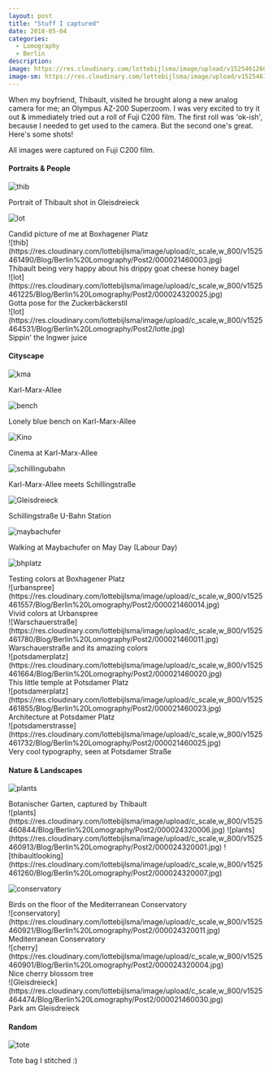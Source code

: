 ```yaml
---
layout: post
title: "Stuff I captured"
date: 2018-05-04
categories:
  - Lomography
  - Berlin
description:
image: https://res.cloudinary.com/lottebijlsma/image/upload/v1525461260/Blog/Berlin%20Lomography/Post2/000024320007.jpg
image-sm: https://res.cloudinary.com/lottebijlsma/image/upload/v1525461260/Blog/Berlin%20Lomography/Post2/000024320007.jpg
---
```


When my boyfriend, Thibault, visited he brought along a new analog camera for me; an Olympus AZ-200 Superzoom. I was very excited to try it out & immediately tried out a roll of Fuji C200 film. The first roll was 'ok-ish', because I needed to get used to the camera. But the second one's great. Here's some shots!

All images were captured on Fuji C200 film.



#### Portraits & People

![thib](https://res.cloudinary.com/lottebijlsma/image/upload/c_scale,w_800/v1525461743/Blog/Berlin%20Lomography/Post2/000021460033.jpg)
<figcaption>Portrait of Thibault shot in Gleisdreieck</figcaption>


![lot](https://res.cloudinary.com/lottebijlsma/image/upload/c_scale,w_800/v1525461581/Blog/Berlin%20Lomography/Post2/000021460006.jpg)
<figcaption>Candid picture of me at Boxhagener Platz</figcaption>
![thib](https://res.cloudinary.com/lottebijlsma/image/upload/c_scale,w_800/v1525461490/Blog/Berlin%20Lomography/Post2/000021460003.jpg)
<figcaption>Thibault being very happy about his drippy goat cheese honey bagel </figcaption>
![lot](https://res.cloudinary.com/lottebijlsma/image/upload/c_scale,w_800/v1525461225/Blog/Berlin%20Lomography/Post2/000024320025.jpg)
<figcaption>Gotta pose for the Zuckerbäckerstil</figcaption>
![lot](https://res.cloudinary.com/lottebijlsma/image/upload/c_scale,w_800/v1525464531/Blog/Berlin%20Lomography/Post2/lotte.jpg)
<figcaption>Sippin' the Ingwer juice</figcaption>

#### Cityscape

![kma](https://res.cloudinary.com/lottebijlsma/image/upload/c_scale,w_800/v1525461377/Blog/Berlin%20Lomography/Post2/000024320020.jpg)
<figcaption>Karl-Marx-Allee</figcaption>

![bench](https://res.cloudinary.com/lottebijlsma/image/upload/c_scale,w_800/v1525461407/Blog/Berlin%20Lomography/Post2/000024320030.jpg)
<figcaption>Lonely blue bench on Karl-Marx-Allee</figcaption>

![Kino](https://res.cloudinary.com/lottebijlsma/image/upload/c_scale,w_800/v1525464713/Blog/Berlin%20Lomography/Post2/000024320029.jpg)
<figcaption>Cinema at Karl-Marx-Allee</figcaption>

![schillingubahn](https://res.cloudinary.com/lottebijlsma/image/upload/c_scale,w_800/v1525461385/Blog/Berlin%20Lomography/Post2/000024320033.jpg)
<figcaption>Karl-Marx-Allee meets Schillingstraße</figcaption>

![Gleisdreieck](https://res.cloudinary.com/lottebijlsma/image/upload/c_scale,w_800/v1525461381/Blog/Berlin%20Lomography/Post2/000024320032.jpg)
<figcaption>Schillingstraße U-Bahn Station</figcaption>


![maybachufer](https://res.cloudinary.com/lottebijlsma/image/upload/c_scale,w_800/v1525461093/Blog/Berlin%20Lomography/Post2/000024320016.jpg)
<figcaption>Walking at Maybachufer on May Day (Labour Day)</figcaption>

![bhplatz](https://res.cloudinary.com/lottebijlsma/image/upload/c_scale,w_800/v1525461554/Blog/Berlin%20Lomography/Post2/000021460009.jpg)
<figcaption>Testing colors at Boxhagener Platz</figcaption>
![urbanspree](https://res.cloudinary.com/lottebijlsma/image/upload/c_scale,w_800/v1525461557/Blog/Berlin%20Lomography/Post2/000021460014.jpg)
<figcaption>Vivid colors at Urbanspree</figcaption>
![Warschauerstraße](https://res.cloudinary.com/lottebijlsma/image/upload/c_scale,w_800/v1525461780/Blog/Berlin%20Lomography/Post2/000021460011.jpg)
<figcaption>Warschauerstraße and its amazing colors</figcaption>
![potsdamerplatz](https://res.cloudinary.com/lottebijlsma/image/upload/c_scale,w_800/v1525461664/Blog/Berlin%20Lomography/Post2/000021460020.jpg)
<figcaption>This little temple at Potsdamer Platz</figcaption>
![potsdamerplatz](https://res.cloudinary.com/lottebijlsma/image/upload/c_scale,w_800/v1525461855/Blog/Berlin%20Lomography/Post2/000021460023.jpg)
<figcaption>Architecture at Potsdamer Platz</figcaption>
![potsdamerstrasse](https://res.cloudinary.com/lottebijlsma/image/upload/c_scale,w_800/v1525461732/Blog/Berlin%20Lomography/Post2/000021460025.jpg)
<figcaption>Very cool typography, seen at Potsdamer Straße</figcaption>



#### Nature & Landscapes

![plants](https://res.cloudinary.com/lottebijlsma/image/upload/c_scale,w_800/v1525461030/Blog/Berlin%20Lomography/Post2/000024320012.jpg)
<figcaption>Botanischer Garten, captured by Thibault</figcaption>
![plants](https://res.cloudinary.com/lottebijlsma/image/upload/c_scale,w_800/v1525460844/Blog/Berlin%20Lomography/Post2/000024320006.jpg)
![plants](https://res.cloudinary.com/lottebijlsma/image/upload/c_scale,w_800/v1525460913/Blog/Berlin%20Lomography/Post2/000024320001.jpg)
![thibaultlooking](https://res.cloudinary.com/lottebijlsma/image/upload/c_scale,w_800/v1525461260/Blog/Berlin%20Lomography/Post2/000024320007.jpg)

![conservatory](https://res.cloudinary.com/lottebijlsma/image/upload/c_scale,w_800/v1525461100/Blog/Berlin%20Lomography/Post2/000024320010.jpg)
<figcaption>Birds on the floor of the Mediterranean Conservatory</figcaption>
![conservatory](https://res.cloudinary.com/lottebijlsma/image/upload/c_scale,w_800/v1525460921/Blog/Berlin%20Lomography/Post2/000024320011.jpg)
<figcaption>Mediterranean Conservatory</figcaption>
![cherry](https://res.cloudinary.com/lottebijlsma/image/upload/c_scale,w_800/v1525460901/Blog/Berlin%20Lomography/Post2/000024320004.jpg)
<figcaption>Nice cherry blossom tree</figcaption>
![Gleisdreieck](https://res.cloudinary.com/lottebijlsma/image/upload/c_scale,w_800/v1525464474/Blog/Berlin%20Lomography/Post2/000021460030.jpg)
<figcaption>Park am Gleisdreieck</figcaption>


#### Random

![tote](https://res.cloudinary.com/lottebijlsma/image/upload/c_scale,w_800/v1525461883/Blog/Berlin%20Lomography/Post2/000021460034.jpg)
<figcaption>Tote bag I stitched :)</figcaption>
